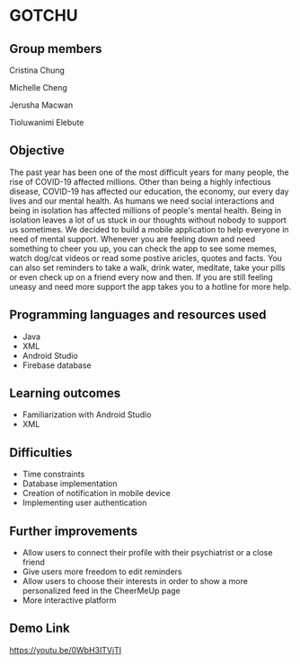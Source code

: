 # GOTCHU

## Group members
Cristina Chung

Michelle Cheng

Jerusha Macwan

Tioluwanimi Elebute

## Objective
The past year has been one of the most difficult years for many people, the rise of COVID-19 affected millions. Other than being a highly infectious disease, COVID-19 has affected our education, the economy, our every day lives and our mental health. As humans we need social interactions and being in isolation has affected millions of people's mental health. Being in isolation leaves a lot of us stuck in our thoughts without nobody to support us sometimes. We decided to build a mobile application to help everyone in need of mental support. Whenever you are feeling down and need something to cheer you up, you can check the app to see some memes, watch dog/cat videos or read some postive aricles, quotes and facts. You can also set reminders to take a walk, drink water, meditate, take your pills or even check up on a friend every now and then. If you are still feeling uneasy and need more support the app takes you to a hotline for more help. 

## Programming languages and resources used
- Java
- XML
- Android Studio
- Firebase database

## Learning outcomes
- Familiarization with Android Studio
- XML

## Difficulties
- Time constraints
- Database implementation
- Creation of notification in mobile device
- Implementing user authentication

## Further improvements
- Allow users to connect their profile with their psychiatrist or a close friend
- Give users more freedom to edit reminders
- Allow users to choose their interests in order to show a more personalized feed in the CheerMeUp page
- More interactive platform

## Demo Link 
https://youtu.be/0WbH3ITVjTI

